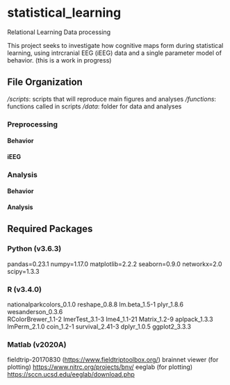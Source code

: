# statistical_learning

Relational Learning Data processing

This project seeks to investigate how cognitive maps form during statistical learning, using intrcranial EEG (iEEG) data and a single parameter model of behavior.
(this is a work in progress)

## File Organization
*/scripts*: scripts that will reproduce main figures and analyses
*/functions*: functions called in scripts
*/data*: folder for data and analyses

### Preprocessing
#### Behavior

#### iEEG

### Analysis
#### Behavior

#### Analysis

## Required Packages
### Python (v3.6.3)
pandas=0.23.1
numpy=1.17.0 
matplotlib=2.2.2
seaborn=0.9.0
networkx=2.0
scipy=1.3.3

### R (v3.4.0)
nationalparkcolors_0.1.0
reshape_0.8.8
lm.beta_1.5-1
plyr_1.8.6
wesanderson_0.3.6  
RColorBrewer_1.1-2
lmerTest_3.1-3
lme4_1.1-21
Matrix_1.2-9
aplpack_1.3.3
lmPerm_2.1.0
coin_1.2-1
survival_2.41-3
dplyr_1.0.5
ggplot2_3.3.3

### Matlab (v2020A)
fieldtrip-20170830 (https://www.fieldtriptoolbox.org/)
brainnet viewer (for plotting) https://www.nitrc.org/projects/bnv/
eeglab (for plotting) https://sccn.ucsd.edu/eeglab/download.php
